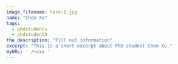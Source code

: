 ```yaml
---
image_filename: hero-1.jpg
name: "Chen Xu"
tags:
  - phdstudents
  - phdstudent5
the_description: "Fill out information"
excerpt: "This is a short excerpt about PhD student Chen Xu."
myURL: ' /~cxu '
---
```

